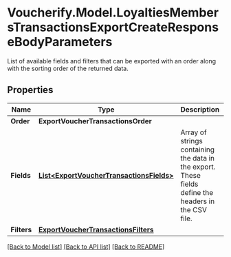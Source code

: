 # Voucherify.Model.LoyaltiesMembersTransactionsExportCreateResponseBodyParameters
List of available fields and filters that can be exported with an order along with the sorting order of the returned data.

## Properties

Name | Type | Description | Notes
------------ | ------------- | ------------- | -------------
**Order** | **ExportVoucherTransactionsOrder** |  | [optional] 
**Fields** | [**List&lt;ExportVoucherTransactionsFields&gt;**](ExportVoucherTransactionsFields.md) | Array of strings containing the data in the export. These fields define the headers in the CSV file. | [optional] 
**Filters** | [**ExportVoucherTransactionsFilters**](ExportVoucherTransactionsFilters.md) |  | [optional] 

[[Back to Model list]](../../README.md#documentation-for-models) [[Back to API list]](../../README.md#documentation-for-api-endpoints) [[Back to README]](../../README.md)

